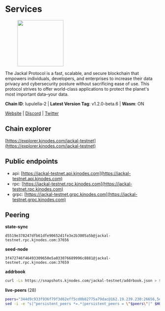 # Services

<figure><img src="https://raw.githubusercontent.com/kj89/testnet_manuals/main/pingpub/logos/jackal.png" width="150" alt=""><figcaption></figcaption></figure>

The Jackal Protocol is a fast, scalable, and secure blockchain that empowers  individuals, developers, and enterprises to increase their data privacy and  cybersecurity posture without sacrificing ease of use. This protocol strives  to offer world-class applications to protect the planet's most important data–your data.

**Chain ID**: lupulella-2 | **Latest Version Tag**: v1.2.0-beta.6 | **Wasm**: ON

[Website](https://jackalprotocol.com) | [Discord](https://discord.com/invite/5GKym3p6rj) | [Twitter](https://twitter.com/Jackal_Protocol)




## Chain explorer
[https://explorer.kjnodes.com/jackal-testnet](https://explorer.kjnodes.com/jackal-testnet)

## Public endpoints

* api: [https://jackal-testnet.api.kjnodes.com](https://jackal-testnet.api.kjnodes.com)
* rpc: [https://jackal-testnet.rpc.kjnodes.com](https://jackal-testnet.rpc.kjnodes.com)
* grpc: [https://jackal-testnet.grpc.kjnodes.com](https://jackal-testnet.grpc.kjnodes.com)

## Peering

**state-sync**

```text
d5519e378247dfb61dfe90652d1fe3e2b3005a5b@jackal-testnet.rpc.kjnodes.com:37656
```

**seed-node**

```text
3f472746f46493309650e5a033076689996c8881@jackal-testnet.rpc.kjnodes.com:37659
```

**addrbook**
```bash
curl -Ls https://snapshots.kjnodes.com/jackal-testnet/addrbook.json > $HOME/.canine/config/addrbook.json
```

**live-peers** (28)
```bash
peers="344d9c933f936f79f3d62eff5cd0b82775a79dac@162.19.239.230:26656,5eedbfbe64b942f4ab54db3842acf3bfab034c24@161.97.74.88:46656,6c6c7f370febd64447770da8aec0b9d359d61565@65.109.70.23:17556,d5519e378247dfb61dfe90652d1fe3e2b3005a5b@65.109.68.190:37656,0e3058446ee9b1ad449b5d3a60d5c4f92dd3785c@65.109.30.12:56656,372111fd8c3c11a57cd34db58b2bdd8d2b6e5005@172.104.19.93:26656,3c6d856a429224201d78c7f28026874d10a27f57@5.75.227.78:26656,4ea723e652f11433734ae2aa6f364ef0510d6636@16.163.74.176:26626,80420ad774e622bda8e1dfa9b80da11eee7eed1f@144.126.140.252:29656,09d9127972ded9e22f9f11833ed7fcfa149cf1fa@65.109.92.240:19126,dbe4ae998efcb0b0fddfaa55b8cdf02b89894411@23.29.55.92:26656,0394449cab5a29f24dd4f37683d3b7622f27c0fc@65.108.206.118:61156,e4e93ce4b050c9d821e15b69477f5da706121343@65.109.93.152:31656,9a2c091798681f89b11f8eea370bf9c6284437c5@167.86.115.183:26656,11b91d243d43e761c96cfbf49f2f2bd06cce2df8@65.109.23.114:17556,2ededbdbd98580e22ae8c3676e37b6e1fc1d987b@142.132.248.253:23656,b549c1092e37db22576e31f19cbec4b1b3b36503@116.202.227.117:37656,1b191fb9ef837dec648136097f94925a15dd85ab@213.170.135.20:26516,d3677c7a3f9ef42d5ba213ae84c4c5749f4ee787@44.204.38.21:26656,ff5171d91cb033670238998dc84bdf69468bb053@51.89.232.234:27686,b26f63f307ca8e80033cbc618f7577e5be7f0c1a@95.217.118.96:27363,451622fd913f6119a67f67e65f3ab82c3fbea529@78.107.253.133:32656,a0f726a3dffb45d9cbde0913701bd757fcd7e434@157.90.2.254:36656,5c2a752c9b1952dbed075c56c600c3a79b58c395@195.3.220.57:26906,fd5b3021fe67406e63c1a3e3e89cb243bc0791c9@65.109.32.174:32656,075c59c5917e4e41fcb3e28dba80292a457f79ea@65.108.57.170:26656,fa10dc1a1dc81ee2741e7f88327cb13d2ab56f54@65.109.23.182:19126,ade4d8bc8cbe014af6ebdf3cb7b1e9ad36f412c0@176.9.82.221:17556"
sed -i -e "s|^persistent_peers *=.*|persistent_peers = \"$peers\"|" $HOME/.canine/config/config.toml
```

